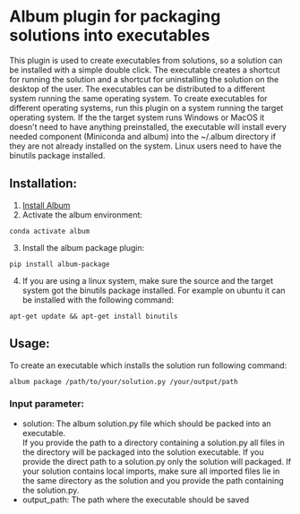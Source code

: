 # Album plugin for packaging solutions into executables

This plugin is used to create executables from solutions, so a solution can be installed with a simple
double click. The executable creates a shortcut for running the solution and a shortcut for uninstalling the solution on the desktop of the user.
The executables can be distributed to a different system running the same operating system.
To create executables for different operating systems, run this plugin on a system running the target operating system.
If the the target system runs Windows or MacOS it doesn't need to have anything preinstalled, the executable will install every 
needed component (Miniconda and album) into the ~/.album directory if they are not already
installed on the system. Linux users need to have the binutils package installed.


## Installation:
1. [Install Album](https://docs.album.solutions/en/latest/installation-instructions.html#)
2. Activate the album environment:
```
conda activate album
```
3. Install the album package plugin:
```
pip install album-package
```
4. If you are using a linux system, make sure the source and the target system got the binutils package installed.
For example on ubuntu it can be installed with the following command:
```
apt-get update && apt-get install binutils
```

## Usage:
To create an executable which installs the solution run following command:
```
album package /path/to/your/solution.py /your/output/path
```

### Input parameter:
- solution: The album solution.py file which should be packed into an executable. <br>
  If you provide the path to a directory containing a solution.py all files in the directory will be
  packaged into the solution executable. If you provide the direct path to a solution.py only the solution will
  packaged. If your solution contains local imports, make sure all imported files lie in the same directory as the solution
  and you provide the path containing the solution.py.
- output_path: The path where the executable should be saved
